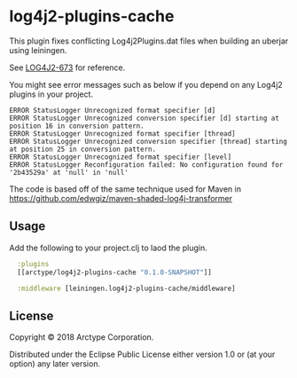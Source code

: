 # log4j2-plugins-cache

This plugin fixes conflicting Log4j2Plugins.dat files when building an uberjar using leiningen.

See [LOG4J2-673](https://issues.apache.org/jira/browse/LOG4J2-673) for reference.

You might see error messages such as below if you depend on any Log4j2 plugins in your project.

```text
ERROR StatusLogger Unrecognized format specifier [d]
ERROR StatusLogger Unrecognized conversion specifier [d] starting at position 16 in conversion pattern.
ERROR StatusLogger Unrecognized format specifier [thread]
ERROR StatusLogger Unrecognized conversion specifier [thread] starting at position 25 in conversion pattern.
ERROR StatusLogger Unrecognized format specifier [level]
ERROR StatusLogger Reconfiguration failed: No configuration found for '2b43529a' at 'null' in 'null'
```

The code is based off of the same technique used for Maven in https://github.com/edwgiz/maven-shaded-log4j-transformer

## Usage

Add the following to your project.clj to laod the plugin.

```clj
  :plugins
  [[arctype/log4j2-plugins-cache "0.1.0-SNAPSHOT"]]

  :middleware [leiningen.log4j2-plugins-cache/middleware]
```

## License

Copyright © 2018 Arctype Corporation.

Distributed under the Eclipse Public License either version 1.0 or (at
your option) any later version.
